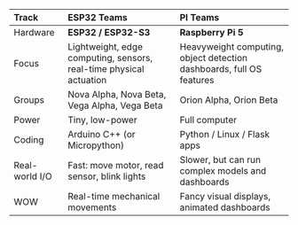 | Track | **ESP32 Teams** | **PI Teams** |
|:---|:---|:---|
| Hardware | **ESP32 / ESP32-S3** | **Raspberry Pi 5** |
| Focus | Lightweight, edge computing, sensors, real-time physical actuation | Heavyweight computing, object detection dashboards, full OS features |
| Groups | Nova Alpha, Nova Beta, Vega Alpha, Vega Beta | Orion Alpha, Orion Beta |
| Power | Tiny, low-power | Full computer |
| Coding | Arduino C++ (or Micropython) | Python / Linux / Flask apps |
| Real-world I/O | Fast: move motor, read sensor, blink lights | Slower, but can run complex models and dashboards |
| WOW | Real-time mechanical movements | Fancy visual displays, animated dashboards |
